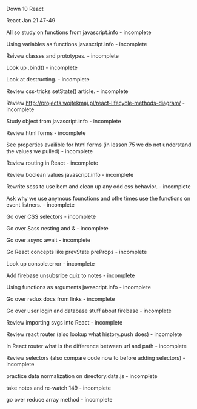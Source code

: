 Down 10 React 

React Jan 21 47-49

All so study on functions from javascript.info - incomplete 

Using variables as functions javascript.info - incomplete

Reivew classes and prototypes. - incomplete

Look up .bind() - incomplete

Look at destructing. - incomplete 

Review css-tricks setState() article. - incomplete

Review http://projects.wojtekmaj.pl/react-lifecycle-methods-diagram/ - incomplete

Study object from javascript.info - incomplete

Review html forms - incomplete

See properties availible for html forms (in lesson 75 we do not understand the values we pulled) - incomplete

Review routing in React - incomplete

Review boolean values javascript.info - incomplete

Rewrite scss to use bem and clean up any odd css behavior. - incomplete

Ask why we use anymous founctions and othe times use the functions on event listners. - incomplete

Go over CSS selectors - incomplete

Go over Sass nesting and & - incomplete

Go over async await - incomplete

Go React concepts like prevState preProps - incomplete

Look up console.error - incomplete

Add firebase unsubsribe quiz to notes - incomplete

Using functions as arguments javascript.info - incomplete

Go over redux docs from links - incomplete

Go over user login and database stuff about firebase - incomplete

Review importing svgs into React - incomplete

Review react router (also lookup what history.push does) - incomplete

In React router what is the difference between url and path - incomplete

Review selectors (also compare code now to before adding selectors) - incomplete

practice data normalization on directory.data.js - incomplete

take notes and re-watch 149 - incomplete

go over reduce array method - incomplete